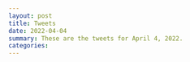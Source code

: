 ```yaml
---
layout: post
title: Tweets
date: 2022-04-04
summary: These are the tweets for April 4, 2022.
categories:
---
```


